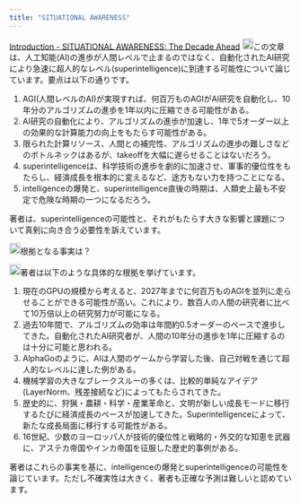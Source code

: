 ```yaml
---
title: "SITUATIONAL AWARENESS"
---
```


[Introduction - SITUATIONAL AWARENESS: The Decade Ahead](https://situational-awareness.ai/)
<img src='https://scrapbox.io/api/pages/nishio/claude/icon' alt='claude.icon' height="19.5"/>この文章は、人工知能(AI)の進歩が人間レベルで止まるのではなく、自動化されたAI研究により急速に超人的なレベル(superintelligence)に到達する可能性について論じています。要点は以下の通りです。
1. AGI(人間レベルのAI)が実現すれば、何百万ものAGIがAI研究を自動化し、10年分のアルゴリズムの進歩を1年以内に圧縮できる可能性がある。
2. AI研究の自動化により、アルゴリズムの進歩が加速し、1年で5オーダー以上の効果的な計算能力の向上をもたらす可能性がある。
3. 限られた計算リソース、人間との補完性、アルゴリズムの進歩の難しさなどのボトルネックはあるが、takeoffを大幅に遅らせることはないだろう。
4. superintelligenceは、科学技術の進歩を劇的に加速させ、軍事的優位性をもたらし、経済成長を根本的に変えるなど、途方もない力を持つことになる。
5. intelligenceの爆発と、superintelligence直後の時期は、人類史上最も不安定で危険な時期の一つになるだろう。

著者は、superintelligenceの可能性と、それがもたらす大きな影響と課題について真剣に向き合う必要性を訴えています。

<img src='https://scrapbox.io/api/pages/nishio/nishio/icon' alt='nishio.icon' height="19.5"/>根拠となる事実は？

<img src='https://scrapbox.io/api/pages/nishio/claude/icon' alt='claude.icon' height="19.5"/>著者は以下のような具体的な根拠を挙げています。
1. 現在のGPUの規模から考えると、2027年までに何百万ものAGIを並列に走らせることができる可能性が高い。これにより、数百人の人間の研究者に比べて10万倍以上の研究努力が可能になる。
2. 過去10年間で、アルゴリズムの効率は年間約0.5オーダーのペースで進歩してきた。自動化されたAI研究者が、人間の10年分の進歩を1年に圧縮するのは十分に可能と思われる。
3. AlphaGoのように、AIは人間のゲームから学習した後、自己対戦を通じて超人的なレベルに達した例がある。
4. 機械学習の大きなブレークスルーの多くは、比較的単純なアイデア(LayerNorm、残差接続など)によってもたらされてきた。
5. 歴史的に、狩猟・農耕・科学・産業革命と、文明が新しい成長モードに移行するたびに経済成長のペースが加速してきた。Superintelligenceによって、新たな成長局面に移行する可能性がある。
6. 16世紀、少数のヨーロッパ人が技術的優位性と戦略的・外交的な知恵を武器に、アステカ帝国やインカ帝国を征服した歴史的事例がある。

著者はこれらの事実を基に、intelligenceの爆発とsuperintelligenceの可能性を論じています。ただし不確実性は大きく、著者も正確な予測は難しいと認めています。